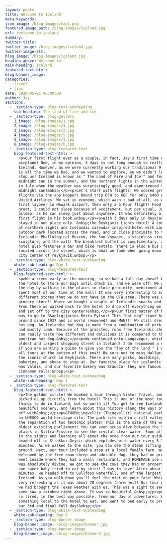 ```yaml
---
layout: posts
title: Welcome to Iceland
meta-keywords:
icon_image: /blog-images/map1.png
featured-image_path: /blog-images/iceland.jpg
url: /welcome-to-iceland
summary:
twitter-title:
twitter_image: /blog-images/iceland.jpg
twitter-image-alt:
blog_image: /blog-images/iceland.jpg
heading-above: Welcome to
main-heading: Iceland
featured-text-html:
blog-banner_image:
categories:
  - travel
  - tips
date: 2020-05-01 00:00:00
author: Jay
sections:
  - _section-type: blog-text-subheading
    sub-heading: The land of fire and ice
  - _section-type: blog-gallery
    1_image: /blog-images/1.jpg
    2_image: /blog-images/4.jpg
    3_image: /blog-images/2.jpg
    4_image: /blog-images/5.jpg
    5_image: /blog-images/3.jpg
    6_image: /blog-images/6.jpg
  - _section-type: blog-featured-text
    blog-featured-text-html: >-
      <p>Our first flight ever as a couple, in fact, Jay's first time on an
      airplane! Now, in my opinion, 3 days is not long enough to really enjoy
      Iceland. However, as we were currently working our traditional 9-5s, this
      is all the time we had, and we wanted to explore, so we didn't let timing
      stop us! Iceland is known as " The Land of Fire and Ice!" and features
      midnight sun in the summer, and the northern lights in the winter. We went
      in July when the weather was surprisingly good, and experienced the
      midnight sun!&nbsp;</p><p>Let's start with flights! We scored great
      flights via the app Hopper! Round trip DFW to KEF for only $400 each on
      United Airlines! We sat in economy, which wasn't bad at all, as we had our
      first layover in Newark airport, then only a 6 hour flight! Food was
      great, I could not sleep because of excitement, but per usual, Jay fell
      asleep, as he can sleep just about anywhere. It was definitely a great
      first flight in his book.&nbsp;</p><p>With 3 days only in Reykjavik, we
      stayed in one place only- &nbsp;the Reykjavik Lights Hotel! A combination
      of northern lights and Icelandic calendar inspired hotel with Laugardalur
      outdoor park located across the road, and in close proximity to the
      Icelandic Phallological Museum, the Sun Voyager, a stainless steel boat
      sculpture, and the mall! The breakfast buffet is complimentary, and the
      hotel also features a bar and bike rentals! There is also a bus stop
      located across the street, which is what we took when going down to the
      city center of reykjavik.&nbsp;</p>
  - _section-type: blog-white-text-subheading
    white-sub-heading: Day 1
  - _section-type: blog-featured-text
    blog-featured-text-html: >-
      <p>We arrived early in the morning, so we had a full day ahead! We asked
      the hotel to store our bags until check in, and we were off! We started
      the day by walking to the places in close proximity, mentioned above, and
      spent most of our time at the mall! It was very interesting to see the
      different stores that we do not have in the DFW area. There was even a
      grocery store!! Where we bought a couple of Icelandic snacks and wine.
      From there we walked back to the hotel to drop off everything we bought,
      and set off to the city center!&nbsp;</p><p>Our first matter of business
      was to go to B&aelig;jarins Beztu Pylsur! This "hot dog" stand has been
      around since 1937 and is world renowned! and MAN!!! We still dream of this
      hot dog. An Icelandic hot dog is made from a combination of pork, beef,
      and mostly lamb. Because of the grassfed, roam free Icelandic sheep, you
      can really taste how different and delicious it is compared to the
      american hot dog.&nbsp;</p><p>We continued onto Laugavegur, which is the
      oldest and largest shopping street in Iceland! I do recommend a city tour
      if you are wanting a guide to give you the "lay of the land." I will link
      all tours at the bottom of this post! Be sure not to miss Hallgrimskrkj,
      the iconic church in Reykjavik. There are many parks, buildings, museums,
      bakeries, and shops to stop at. Our favorite place for icelandic ice cream
      was Valdis, and our favorite bakery was BraudCo- they are famous for their
      cinnamon rolls!&nbsp;</p>
  - _section-type: blog-white-text-subheading
    white-sub-heading: Day 2
  - _section-type: blog-featured-text
    blog-featured-text-html: >-
      <p>The golden circle! We booked a tour through Viator Travel, and they
      picked us up directly from the hotel! This is one of the most touristic
      things to do in Iceland, but so worth it! You get to see Icelands
      beautiful scenery, and learn about this history along the way! Starting
      off with&nbsp;</p><p>&THORN;ingvellir (Thingvellir) national park! This is
      an UNESCO world heritage site. The park sits within a rift valley, causing
      the separation of two tectonic plates! This is the site of the world's
      oldest existing parliament! You can even scuba dive between the tectonic
      plates in Silfra Fissure to see the crystal clear water. Soon after taking
      in the sights and learning all about the area from our tour guide, we
      headed off to Strokkur Geysir which explodes with water every 5-10
      minutes. As we walked to the site, you can see the steam lifting from the
      ground! Next, our tour included a stop at a local family farm. We were
      welcomed by the free roam sheep and adorable dogs they had on property. We
      went inside where they had a small restaurant, and HOMEMADE ice cream! It
      was absolutely divine. We got to see the cows they had on property, and
      one sweet baby tried to eat my shirt! I was in love! After about 45
      minutes, we headed off to Gullfoss waterfall, one of the largest in
      Iceland. As you walk down you'll feel the mist on your face! Which was
      very refreshing as it was about 70 degrees fahrenheit! Our tour guide said
      we had brought the Texas weather with us. This was a sight to see, and we
      even saw a rainbow right above. It was so beautiful.&nbsp;</p><p>We were
      so tired, in the best way possible, from our day of adventures. We grabbed
      something local to the hotel to eat, and went to bed early to prepare for
      our 3rd and final full day!&nbsp;</p>
  - _section-type: blog-white-text-subheading
    white-sub-heading: Day 3
  - _section-type: blog-banner-image
    blog-banner_image: /blog-images/banner.jpg
  - _section-type: blog-banner-image
    blog-banner_image: /blog-images/banner2.jpg
---
```

